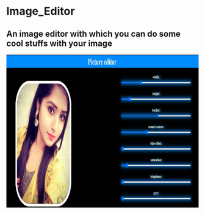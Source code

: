 # Image_Editor
## An image editor with which you can do some cool stuffs with your image
<img align="left" width="850px" height="400px" src="code/images/view.png">
